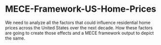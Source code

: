 # MECE-Framework-US-Home-Prices
 We need to analyze all the factors that could influence residential home prices across the United States over the next decade. How these factors are going to create those effects and a MECE framework output to depict the same.
